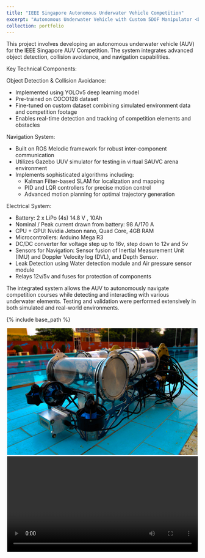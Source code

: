 ```yaml
---
title: "IEEE Singapore Autonomous Underwater Vehicle Competition"
excerpt: "Autonomous Underwater Vehicle with Custom 5DOF Manipulator <br/><img src='/images/image_2_0.jpg'>"
collection: portfolio
---
```

This project involves developing an autonomous underwater vehicle (AUV) for the IEEE Singapore AUV Competition. The system integrates advanced object detection, collision avoidance, and navigation capabilities.

Key Technical Components:

Object Detection & Collision Avoidance:
- Implemented using YOLOv5 deep learning model
- Pre-trained on COCO128 dataset
- Fine-tuned on custom dataset combining simulated environment data and competition footage
- Enables real-time detection and tracking of competition elements and obstacles

Navigation System:
- Built on ROS Melodic framework for robust inter-component communication
- Utilizes Gazebo UUV simulator for testing in virtual SAUVC arena environment
- Implements sophisticated algorithms including:
  - Kalman Filter-based SLAM for localization and mapping
  - PID and LQR controllers for precise motion control
  - Advanced motion planning for optimal trajectory generation

Electrical System:
- Battery: 2 x LiPo (4s) 14.8 V , 10Ah
- Nominal / Peak current drawn from battery: 98 A/170 A
- CPU + GPU: Nvidia Jetson nano, Quad Core, 4GB RAM
- Microcontrollers: Arduino Mega R3
- DC/DC converter for voltage step up to 16v, step down to 12v and 5v
- Sensors for Navigation: Sensor fusion of Inertial Measurement Unit (IMU) and Doppler Velocity log (DVL), and Depth Sensor.
- Leak Detection using Water detection module and Air pressure sensor module
- Relays 12v/5v and fuses for protection of components

The integrated system allows the AUV to autonomously navigate competition courses while detecting and interacting with various underwater elements. Testing and validation were performed extensively in both simulated and real-world environments.



{% include base_path %}
<div style="text-align: center;">
  <img src="/images/image_2_1.png" width="500">
</div>


<div style="text-align: center;">
  <video controls width="500">
    <source src="/images/video_2_1.mp4" type="video/mp4">
  </video>
</div>
